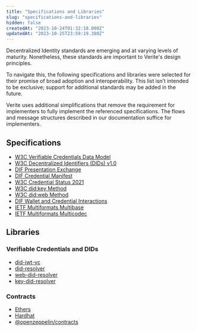 ```yaml
---
title: "Specifications and Libraries"
slug: "specifications-and-libraries"
hidden: false
createdAt: "2023-10-24T01:32:18.000Z"
updatedAt: "2023-10-25T23:59:19.380Z"
---
```

Decentralized Identity standards are emerging and at varying levels of maturity. Nonetheless, these standards are important to Verite's design principles.

To navigate this, the following specifications and libraries were selected for their promise of broad adoption and interoperability. This list isn’t intended to be exclusive; support for additional standards may be added in the future.

Verite uses additional simplifications that remove the requirement for implementers to fully implement the referenced specifications. The flows and message structures described in our documentation suffice for implementers.

## Specifications

- [W3C Verifiable Credentials Data Model](https://www.w3.org/TR/vc-data-model/)
- [W3C Decentralized Identifiers (DIDs) v1.0](https://www.w3.org/TR/did-core/)
- [DIF Presentation Exchange](https://identity.foundation/presentation-exchange/)
- [DIF Credential Manifest](https://identity.foundation/credential-manifest/)
- [W3C Credential Status 2021](https://w3c-ccg.github.io/vc-status-list-2021/)
- [W3C did:key Method](https://w3c-ccg.github.io/did-method-key/)
- [W3C did:web Method](https://w3c-ccg.github.io/did-method-web/)
- [DIF Wallet and Credential Interactions](https://identity.foundation/wallet-and-credential-interactions/)
- [IETF Multiformats Multibase](https://datatracker.ietf.org/doc/html/draft-multiformats-multibase-03)
- [IETF Multiformats Multicodec](https://datatracker.ietf.org/doc/html/draft-snell-multicodec-00)

## Libraries

### Verifiable Credentials and DIDs

- [did-jwt-vc](https://github.com/decentralized-identity/did-jwt-vc)
- [did-resolver](https://github.com/decentralized-identity/did-resolver)
- [web-did-resolver](https://github.com/decentralized-identity/web-did-resolver)
- [key-did-resolver](https://github.com/ceramicnetwork/js-ceramic/tree/develop/packages/key-did-resolver)

### Contracts

- [Ethers](https://docs.ethers.io/v5/)
- [Hardhat](https://hardhat.org/)
- [@openzeppelin/contracts](https://github.com/OpenZeppelin/openzeppelin-contracts)